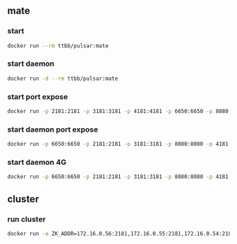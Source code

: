 ## mate
### start
```bash
docker run --rm ttbb/pulsar:mate
```
### start daemon
```bash
docker run -d --rm ttbb/pulsar:mate
```
### start port expose
```bash
docker run -p 2181:2181 -p 3181:3181 -p 4181:4181 -p 6650:6650 -p 8080:8080 --rm ttbb/pulsar:mate
```
### start daemon port expose
```bash
docker run -p 6650:6650 -p 2181:2181 -p 3181:3181 -p 8080:8080 -p 4181:4181 -d --rm ttbb/pulsar:mate
```
### start daemon 4G
```bash
docker run -p 6650:6650 -p 2181:2181 -p 3181:3181 -p 8080:8080 -p 4181:4181 -m 4G -d --rm ttbb/pulsar:mate
```
## cluster
### run cluster
```bash
docker run -e ZK_ADDR=172.16.0.56:2181,172.16.0.55:2181,172.16.0.54:2181 -d --rm ttbb/pulsar:cluster
```